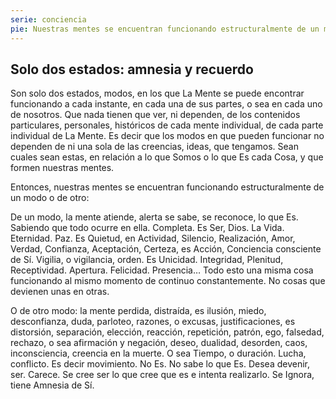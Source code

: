 ```yaml
---
serie: conciencia
pie: Nuestras mentes se encuentran funcionando estructuralmente de un modo o de otro
---
```


## Solo dos estados: amnesia y recuerdo

Son solo dos estados, modos, en los que La Mente se puede encontrar funcionando a cada instante, en cada una de sus partes, o sea en cada uno de nosotros. Que nada tienen que ver, ni dependen, de los contenidos particulares, personales, históricos de cada mente individual, de cada parte individual de La Mente. Es decir que los modos en que pueden funcionar no dependen de ni una sola de las creencias, ideas, que tengamos. Sean cuales sean estas, en relación a lo que Somos o lo que Es cada Cosa, y que formen nuestras mentes.

Entonces, nuestras mentes se encuentran funcionando estructuralmente de un modo o de otro:

De un modo, la mente atiende, alerta se sabe, se reconoce, lo que Es. Sabiendo que todo ocurre en ella. Completa. Es Ser, Dios. La Vida. Eternidad. Paz. Es Quietud, en Actividad, Silencio, Realización, Amor, Verdad, Confianza, Aceptación, Certeza, es Acción, Conciencia consciente de Sí. Vigilia, o vigilancia, orden. Es Unicidad. Integridad, Plenitud, Receptividad. Apertura. Felicidad. Presencia… Todo esto una misma cosa funcionando al mismo momento de continuo constantemente. No cosas que devienen unas en otras.

O de otro modo: la mente perdida, distraída, es ilusión, miedo, desconfianza, duda, parloteo, razones, o excusas, justificaciones, es distorsión, separación, elección, reacción, repetición, patrón, ego, falsedad, rechazo, o sea afirmación y negación, deseo, dualidad, desorden, caos, inconsciencia, creencia en la muerte. O sea Tiempo, o duración. Lucha, conflicto. Es decir movimiento. No Es. No sabe lo que Es. Desea devenir, ser. Carece. Se cree ser lo que cree que es e intenta realizarlo. Se Ignora, tiene Amnesia de Sí.
